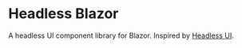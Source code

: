 # Headless Blazor

A headless UI component library for Blazor. Inspired by [Headless UI](https://headlessui.com/).
